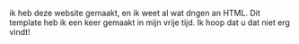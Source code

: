 ik heb deze website gemaakt, en ik weet al wat dngen an HTML. Dit template heb ik een keer gemaakt in mijn vrije tijd. Ik hoop dat u dat niet erg vindt!